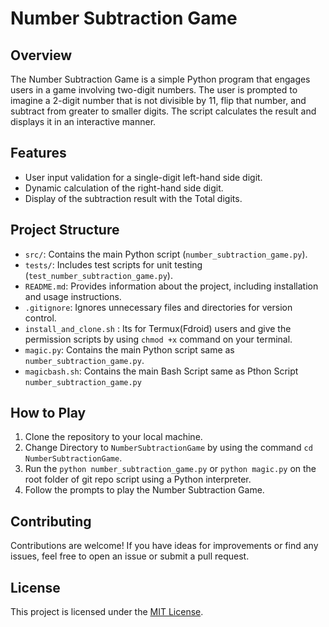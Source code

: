 # Number Subtraction Game

## Overview
The Number Subtraction Game is a simple Python program that engages users in a game involving two-digit numbers. The user is prompted to imagine a 2-digit number that is not divisible by 11, flip that number, and subtract from greater to smaller digits. The script calculates the result and displays it in an interactive manner.

## Features
- User input validation for a single-digit left-hand side digit.
- Dynamic calculation of the right-hand side digit.
- Display of the subtraction result with the Total digits. 

## Project Structure
- `src/`: Contains the main Python script (`number_subtraction_game.py`).
- `tests/`: Includes test scripts for unit testing (`test_number_subtraction_game.py`).
- `README.md`: Provides information about the project, including installation and usage instructions.
- `.gitignore`: Ignores unnecessary files and directories for version control.
- `install_and_clone.sh` : Its for Termux(Fdroid) users and give the permission scripts by using `chmod +x` command on your terminal. 
- `magic.py`: Contains the main Python script same as `number_subtraction_game.py`.
- `magicbash.sh`: Contains the main Bash Script same as Pthon Script `number_subtraction_game.py`
  
## How to Play
1. Clone the repository to your local machine.
2. Change Directory to  `NumberSubtractionGame` by using the command `cd NumberSubtractionGame`.
3. Run the `python number_subtraction_game.py` or `python magic.py` on the root folder of git repo script using a Python interpreter.
4. Follow the prompts to play the Number Subtraction Game.

## Contributing
Contributions are welcome! If you have ideas for improvements or find any issues, feel free to open an issue or submit a pull request.

## License
This project is licensed under the [MIT License](LICENSE).
